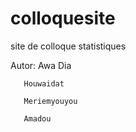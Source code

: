 # colloquesite
site de colloque statistiques


Autor: Awa Dia

       Houwaidat
       
       Meriemyouyou
       
       Amadou

